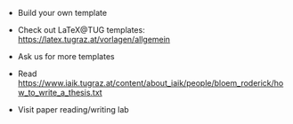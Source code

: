 * Build your own template
* Check out LaTeX@TUG templates: https://latex.tugraz.at/vorlagen/allgemein
* Ask us for more templates

* Read https://www.iaik.tugraz.at/content/about_iaik/people/bloem_roderick/how_to_write_a_thesis.txt
* Visit paper reading/writing lab